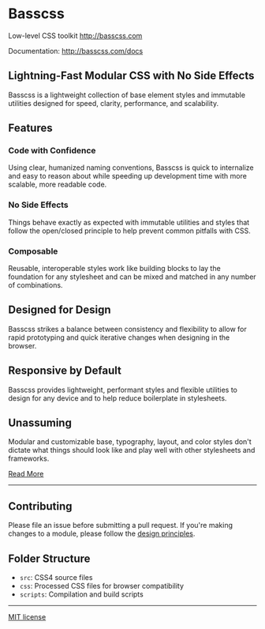 # Basscss

Low-level CSS toolkit <http://basscss.com>

Documentation: <http://basscss.com/docs>


## Lightning-Fast Modular CSS with No Side Effects

Basscss is a lightweight collection of base element styles and immutable utilities designed for speed, clarity, performance, and scalability.


## Features

### Code with Confidence

Using clear, humanized naming conventions, Basscss is quick to internalize
and easy to reason about while speeding up development time with more scalable,
more readable code.

### No Side Effects

Things behave exactly as expected with immutable utilities
and styles that follow the open/closed principle
to help prevent common pitfalls with CSS.

### Composable

Reusable, interoperable styles
work like building blocks to lay the foundation for any stylesheet
and can be mixed and matched in any number of combinations.

## Designed for Design

Basscss strikes a balance between consistency and flexibility
to allow for rapid prototyping and quick iterative changes
when designing in the browser.

## Responsive by Default

Basscss provides lightweight, performant styles
and flexible utilities to design for any device
and to help reduce boilerplate in stylesheets.

## Unassuming

Modular and customizable base, typography, layout, and color styles
don't dictate what things should look like
and play well with other stylesheets and frameworks.

[Read More](http://basscss.com)

---

## Contributing

Please file an issue before submitting a pull request.
If you're making changes to a module, please follow the
[design principles](http://www.basscss.com/docs/reference/principles/).

## Folder Structure
- `src`: CSS4 source files
- `css`: Processed CSS files for browser compatibility
- `scripts`: Compilation and build scripts

---

[MIT license](http://opensource.org/licenses/MIT)

